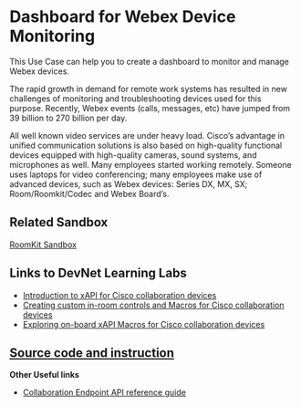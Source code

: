 # Dashboard for Webex Device Monitoring

This Use Case can help you to create a dashboard to monitor and manage Webex devices.

The rapid growth in demand for remote work systems has resulted in new challenges of monitoring and troubleshooting devices used for this purpose. Recently, Webex events (calls, messages, etc) have jumped from 39 billion to 270 billion per day.

All well known video services are under heavy load. Cisco’s advantage in unified communication solutions is also based on high-quality functional devices equipped with high-quality cameras, sound systems, and microphones as well. Many employees started working remotely. Someone uses laptops for video conferencing; many employees make use of advanced devices, such as Webex devices: Series DX, MX, SX; Room/Roomkit/Codec and Webex Board’s.

## Related Sandbox

[RoomKit Sandbox](https://devnetsandbox.cisco.com/RM/Diagram/Index/a01c15fc-af6e-497a-92ef-138e06cad308?diagramType=Topology)

## Links to DevNet Learning Labs

- [Introduction to xAPI for Cisco collaboration devices](https://developer.cisco.com/learning/lab/collab-xapi-intro/step/1)
- [Creating custom in-room controls and Macros for Cisco collaboration devices](https://developer.cisco.com/learning/lab/collab-xapi-controls/step/1)
- [Exploring on-board xAPI Macros for Cisco collaboration devices](https://developer.cisco.com/learning/lab/collab-xapi-macros/step/1)


## [Source code and instruction](https://github.com/CiscoDevNet/sample-ws-jsxapi-vue/)

**Other Useful links**

- [Collaboration Endpoint API reference guide](https://www.cisco.com/c/dam/en/us/td/docs/telepresence/endpoint/ce910/collaboration-endpoint-software-api-reference-guide-ce910-temp.pdf)

